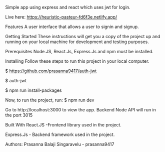 Simple app using express and react which uses jwt for login.

Live here: https://heuristic-pasteur-fd6f3e.netlify.app/

Features
A user interface that allows a user to signin and signup.

Getting Started
These instructions will get you a copy of the project up and running on your local machine for development and testing purposes.

Prerequisites
Node.JS, React.Js, Express.Js and npm must be installed.

Installing
Follow these steps to run this project in your local computer.

$ https://github.com/prasanna9417/auth-jwt

$ auth-jwt

$ npm run install-packages

Now, to run the project, run:
$ npm run dev

Go to http://localhost:3000 to view the app. Backend Node API will run in the port 3015

Built With
React.JS -Frontend library used in the project.

Express.Js - Backend framework used in the project.

Authors: Prasanna Balaji Singaravelu - prasanna9417

